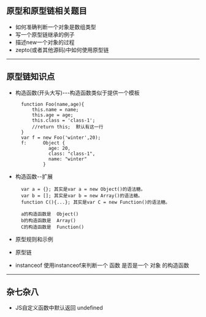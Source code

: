 ## 原型和原型链相关题目

- 如何准确判断一个对象是数组类型
- 写一个原型链继承的例子
- 描述new一个对象的过程
- zepto(或者其他源码)中如何使用原型链

- - -
## 原型链知识点
- 构造函数(开头大写)---构造函数类似于提供一个模板

        function Foo(name,age){
            this.name = name;
            this.age = age;
            this.class = 'class-1';
            //return this;  默认有这一行
        }
        var f = new Foo('winter',20); 
        f:      Object {
                  age: 20,
                  class: "class-1",
                  name: "winter"
                }

- 构造函数--扩展

        var a = {}; 其实是var a = new Object()的语法糖。
        var b = []; 其实是var b = new Array()的语法糖。
        function C(){...}; 其实是var C = new Function()的语法糖。
        
        a的构造函数是  Object()
        b的构造函数是  Array()
        C的构造函数是  Function()
        
- 原型规则和示例


- 原型链


- instanceof
使用instanceof来判断一个 函数 是否是一个 对象 的构造函数

- - -
## 杂七杂八
- JS自定义函数中默认返回 undefined









